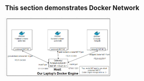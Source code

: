 <h2>This section demonstrates Docker Network</h2>
<img alt="docker-networking" src="./images/docker-networking.png" style="aspect-ratio: 16/9; align: center; max-width: 350px;" />